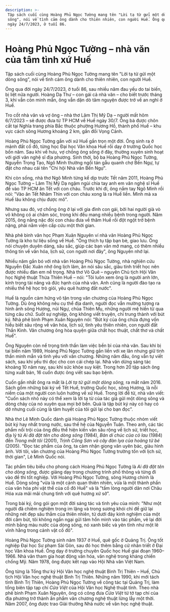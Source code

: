 ```yaml
---
description: >-
 Tập sách cuối cùng Hoàng Phủ Ngọc Tường mang tên "Lời tạ từ gửi một dòng
 sông", nói về tình cảm ông dành cho thiên nhiên, con người Huế. Ông qua đời
 ngày 24/7/2023, ở tuổi 86.
---
```


# Hoàng Phủ Ngọc Tường – nhà văn của tâm tình xứ Huế

Tập sách cuối cùng Hoàng Phủ Ngọc Tường mang tên "Lời tạ từ gửi một dòng sông", nói về tình cảm ông dành cho thiên nhiên, con người Huế.

Ông qua đời ngày 24/7/2023, ở tuổi 86, sau nhiều năm đau yếu do tai biến, bị liệt nửa người. Hoàng Dạ Thư – con gái cả nhà văn – cho biết trước tháng 3, khi vẫn còn minh mẫn, ông vẫn dặn dò tâm nguyện được trở về an nghỉ ở Huế.

Tro cốt nhà văn và vợ ông – nhà thơ Lâm Thị Mỹ Dạ – người mất hôm 6/7/2023 – sẽ được đưa từ TP HCM về Huế ngày 30/7. Ông bà được chôn cất tại Nghĩa trang phía Bắc thuộc phường Hương Hồ, thành phố Huế – khu vực cách sông Hương khoảng 2 km, gần đồi Vọng Cảnh.

Hoàng Phủ Ngọc Tường gắn với xứ Huế gần trọn một đời. Ông sinh ra ở mảnh đất cố đô, từng học Đại học Văn khoa Huế rồi dạy ở trường Quốc học bốn năm. Sau khi về hưu, vợ chồng ông sống ở đây, thường xuyên sinh hoạt với giới văn nghệ sĩ địa phương. Sinh thời, bộ ba Hoàng Phủ Ngọc Tường, Nguyễn Trọng Tạo, Ngô Minh thường ngồi tán gẫu quanh chợ Bến Ngự, tự đặt cho nhau cái tên "Chi hội Nhà văn Bến Ngự".

Khi còn sống, nhà thơ Ngô Minh từng kể dịp trước Tết năm 2011, Hoàng Phủ Ngọc Tường – Lâm Thị Mỹ Dạ ngậm ngùi chia tay anh em văn nghệ sĩ Huế để vào TP HCM ăn Tết với con cháu. Trước khi đi, ông nắm tay Ngô Minh rồi nói: "Vào ăn Tết Nhâm Thìn với con cháu xong là ra Huế liền. Mình mà xa Huế lâu không chịu được mô".

Nhưng sau đó, vợ chồng ông ở lại với gia đình con gái, bởi hai người già vò võ không có ai chăm sóc, trong khi đều mang nhiều bệnh trong người. Năm 2015, ông nằng nặc đòi con cháu đưa về thăm Huế rồi đột ngột trở bệnh nặng, phải nằm viện cấp cứu một thời gian.

Nhà phê bình văn học Phạm Xuân Nguyên ví nhà văn Hoàng Phủ Ngọc Tường là kho tư liệu sống về Huế. "Ông thích tụ tập bạn bè, giao lưu. Ông nói chuyện duyên dáng, sâu sắc, giúp các bạn văn mở mang, có thêm nhiều thông tin về văn hóa, lịch sử, con người nơi đây", ông Nguyên nhớ lại.

Nhiều năm gắn bó với nhà văn Hoàng Phủ Ngọc Tường, nhà nghiên cứu Nguyễn Đắc Xuân nhớ ông lịch lãm, ăn nói sâu sắc, giàu tính triết học nên được nhiều đàn em nể trọng. Nhà thơ Võ Quê – nguyên Chủ tịch Hội Văn học Nghệ thuật Thừa Thiên Huế – nói: "Tôi luôn xem ông là người anh lớn, kính trọng tài năng và đức hạnh của nhà văn. Anh cũng là người đào tạo ra nhiều thế hệ học trò giỏi, yêu quê hương đất nước".

Huế là nguồn cảm hứng vô tận trong văn chương của Hoàng Phủ Ngọc Tường. Dù ông không nêu cụ thể địa danh, người đọc vẫn mường tượng ra hình ảnh sông Hương, núi Ngự, chùa Thiên Mụ, những người mệ hiền từ qua từng câu chữ. Suốt sự nghiệp, ông không viết truyện, chỉ trung thành với bút ký. Nhà phê bình Phạm Xuân Nguyên nói: "Bút ký của ông chứa đựng vốn hiểu biết sâu rộng về văn hóa, lịch sử, tình yêu thiên nhiên, con người đất Thần Kinh. Văn chương ông hòa quyện giữa chất học thuật, chất thơ và chất Huế".

Ông Nguyên còn nể trọng tinh thần làm việc bền bỉ của nhà văn. Sau khi bị tai biến năm 1989, Hoàng Phủ Ngọc Tường gắn liền với xe lăn nhưng giữ tinh thần minh mẫn và tình yêu với văn chương. Những năm đầu, ông vẫn tự viết sách, sau khi yếu thì đọc cho con cái chép lại. Nhà văn dừng sáng tác khoảng 10 năm nay, sau khi sức khỏe suy kiệt. Trong hơn 20 tập sách ông từng xuất bản, 16 cuốn được ông viết sau bạo bệnh.

Cuốn gần nhất ông ra mắt là _Lời tạ từ gửi một dòng sông,_ ra mắt năm 2016. Sách gồm những bài ký về Tết Huế, trường Quốc học, sông Hương, là nỗi niềm của một người con luôn hướng về xứ Huế. Trong lời đề từ, nhà văn viết: "Cuốn sách nhỏ này có thể xem là lời tạ từ của tác giả gửi một dòng sông và dòng chảy của nó xuyên qua mọi bờ bến. Quả là tập bút ký này có hay có dở nhưng cuối cùng là tâm huyết của tôi gửi lại cho bạn đọc".

Nhà thơ Lê Minh Quốc đánh giá Hoàng Phủ Ngọc Tường thuộc nhóm viết bút ký hay nhất trong nước, sau thế hệ của Nguyễn Tuân. Theo anh, các tác phẩm nổi trội của ông đều thể hiện kiến văn sâu rộng về lịch sử, triết học, địa lý từ _Ai đã đặt tên cho dòng sông_ (1984), _Bản di chúc của cỏ lau_ (1984) đến _Trong mắt tôi_ (2001), _Trịnh Công Sơn và cây đàn lya của hoàng tử bé_ (2005). "Đọc tác phẩm của ông, ta cảm nhận giọng văn uyên bác, giàu hình ảnh. Với tôi, văn chương của Hoàng Phủ Ngọc Tường trường tồn với lịch sử, thời gian", Lê Minh Quốc nói.

Tác phẩm tiêu biểu cho phong cách Hoàng Phủ Ngọc Tường là _Ai đã đặt tên cho dòng sông_, được giảng dạy trong chương trình phổ thông và từng đi vào đề thi tốt nghiệp. Với Hoàng Phủ Ngọc Tường, sông Hương chính là Huế. Dòng sông "vừa là một cảnh quan thiên nhiên, vừa là một thành phần của văn hóa phi vật thể của cố đô Huế" và là "tấm lòng người dân nơi Châu Hóa xưa mãi mãi chung tình với quê hương xứ sở".

Trong bài ký, ông gói gọn một đời sáng tác và tình yêu của mình: "Như một người đã chiêm nghiệm trong im lặng và trong sương khói chỉ để giữ lại những nét đẹp sâu thẳm của thiên nhiên, từ dưới đáy kinh nghiệm của một đời cầm bút, tôi không ngần ngại gửi tâm hồn mình vào tác phẩm, vẽ lại đời mình bằng màu nước của dòng sông, nó xanh biếc và yên tĩnh như một lẽ vĩnh hằng trong cảnh vật cố đô".

Hoàng Phủ Ngọc Tường sinh năm 1937 ở Huế, quê gốc ở Quảng Trị. Ông tốt nghiệp Đại học Sư phạm Sài Gòn, sau đó học thêm bằng cử nhân triết ở Đại học Văn khoa Huế. Ông dạy ở trường chuyên Quốc học Huế giai đoạn 1960–1966. Nhà văn tham gia hoạt động văn hóa, văn nghệ trong kháng chiến chống Mỹ. Năm 1978, ông được kết nạp vào Hội Nhà văn Việt Nam.

Ông từng là Tổng thư ký Hội Văn học nghệ thuật Bình Trị Thiên – Huế, Chủ tịch Hội Văn học nghệ thuật Bình Trị Thiên. Những năm 1990, khi mới tách tỉnh Bình Trị Thiên, Hoàng Phủ Ngọc Tường về công tác tại Quảng Trị, làm tổng biên tập tạp chí _Cửa Việt_ của Hội Văn học Nghệ thuật tỉnh. Theo nhà phê bình Phạm Xuân Nguyên, ông có công đưa _Cửa Việt_ từ tờ tạp chí của địa phương trở thành ấn phẩm văn chương nghệ thuật lừng lẫy một thời. Năm 2007, ông được trao Giải thưởng Nhà nước về văn học nghệ thuật.
